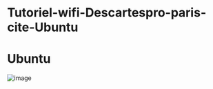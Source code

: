 # Tutoriel-wifi-Descartespro-paris-cite-Ubuntu
# Ubuntu

![image](https://github.com/user-attachments/assets/68f6ef95-8c9f-4799-a282-9e8fc44f5798)

